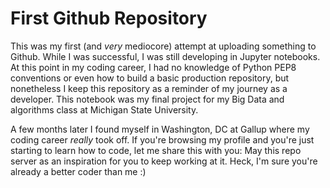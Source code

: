 # First Github Repository

This was my first (and _very_ mediocore) attempt at uploading something to Github. While I was successful, I was still developing in Jupyter notebooks.
At this point in my coding career, I had no knowledge of Python PEP8 conventions or even how to build a basic production repository, but nonetheless I
keep this repository as a reminder of my journey as a developer. This notebook was my final project for my Big Data and algorithms class at Michigan
State University.

A few months later I found myself in Washington, DC at Gallup where my coding career _really_ took off. If you're browsing my profile and you're just
starting to learn how to code, let me share this with you: May this repo server as an inspiration for you to keep working at it. Heck, I'm sure you're
already a better coder than me :)


